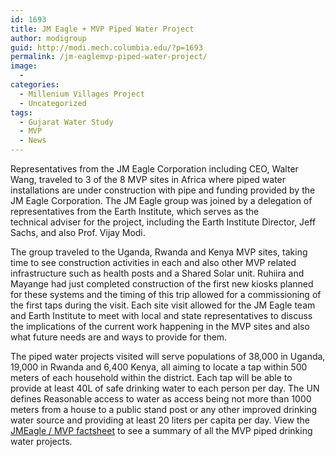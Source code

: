 ```yaml
---
id: 1693
title: JM Eagle + MVP Piped Water Project
author: modigroup
guid: http://modi.mech.columbia.edu/?p=1693
permalink: /jm-eaglemvp-piped-water-project/
image:
  - 
categories:
  - Millenium Villages Project
  - Uncategorized
tags:
  - Gujarat Water Study
  - MVP
  - News
---
```

Representatives from the JM Eagle Corporation including CEO, Walter Wang, traveled to 3 of the 8 MVP sites in Africa where piped water installations are under construction with pipe and funding provided by the JM Eagle Corporation. The JM Eagle group was joined by a delegation of representatives from the Earth Institute, which serves as the technical adviser for the project, including the Earth Institute Director, Jeff Sachs, and also Prof. Vijay Modi. 

The group traveled to the Uganda, Rwanda and Kenya MVP sites, taking time to see construction activities in each and also other MVP related infrastructure such as health posts and a Shared Solar unit. Ruhiira and Mayange had just completed construction of the first new kiosks planned for these systems and the timing of this trip allowed for a commissioning of the first taps during the visit. Each site visit allowed for the JM Eagle team and Earth Institute to meet with local and state representatives to discuss the implications of the current work happening in the MVP sites and also what future needs are and ways to provide for them. 

The piped water projects visited will serve populations of 38,000 in Uganda, 19,000 in Rwanda and 6,400 Kenya, all aiming to locate a tap within 500 meters of each household within the district. Each tap will be able to provide at least 40L of safe drinking water to each person per day. The UN defines Reasonable access to water as access being not more than 1000 meters from a house to a public stand post or any other improved drinking water source and providing at least 20 liters per capita per day. View the [JMEagle / MVP factsheet][1] to see a summary of all the MVP piped drinking water projects.

 [1]: /assets/uploads/blog/2013/06/EI_JMeagle_factsheet.docx